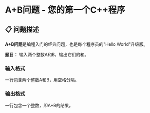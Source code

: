 # A+B问题 - 您的第一个C++程序

## 📋 问题描述

**A+B问题**是编程入门的经典问题，也是每个程序员的"Hello World"升级版。

**题目：** 输入两个整数A和B，输出它们的和。

### 输入格式
一行包含两个整数A和B，用空格分隔。

### 输出格式  
一行包含一个整数，即A+B的结果。
